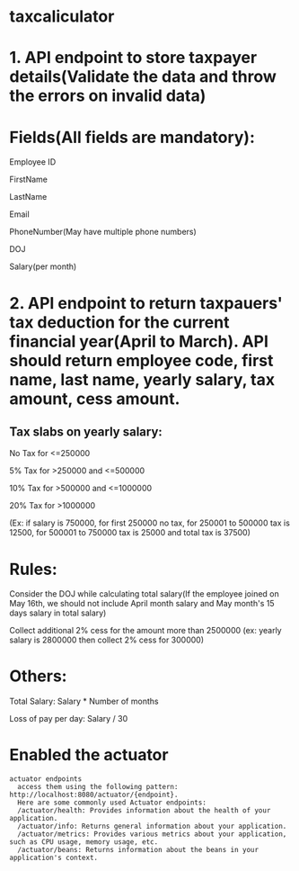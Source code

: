 # taxcaliculator
# 1. API endpoint to store taxpayer details(Validate the data and throw the errors on invalid data)

# Fields(All fields are mandatory):

Employee ID

FirstName

LastName

Email

PhoneNumber(May have multiple phone numbers)

DOJ

Salary(per month)

 

# 2. API endpoint to return taxpauers' tax deduction for the current financial year(April to March). API should return employee code, first name, last name, yearly salary, tax amount, cess amount.

 

## Tax slabs on yearly salary:

No Tax for <=250000

5% Tax for >250000 and <=500000

10% Tax for >500000 and <=1000000

20% Tax for >1000000

  (Ex: if salary is 750000, for first 250000 no tax, for 250001 to 500000 tax is 12500, for 500001 to 750000 tax is 25000 and total tax is 37500)
 

# Rules:

Consider the DOJ while calculating total salary(If the employee joined on May 16th, we should not include April month salary and May month's 15 days salary in total salary)

Collect additional 2% cess for the amount more than 2500000 (ex: yearly salary is 2800000 then collect 2% cess for 300000)


# Others:

Total Salary: Salary * Number of months

Loss of pay per day: Salary / 30

# Enabled the actuator
    actuator endpoints 
      access them using the following pattern: http://localhost:8080/actuator/{endpoint}.
      Here are some commonly used Actuator endpoints:
      /actuator/health: Provides information about the health of your application.
      /actuator/info: Returns general information about your application.
      /actuator/metrics: Provides various metrics about your application, such as CPU usage, memory usage, etc.
      /actuator/beans: Returns information about the beans in your application's context.





